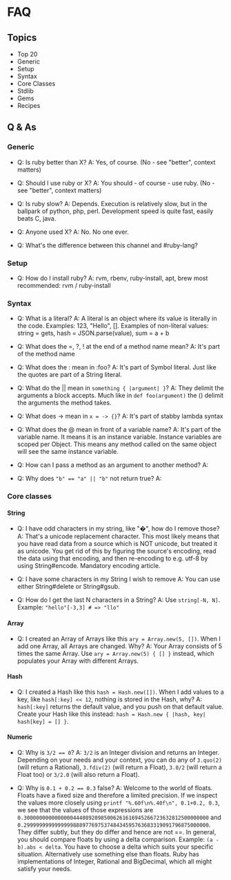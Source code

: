 FAQ
===


 Topics
-------

* Top 20
* Generic
* Setup
* Syntax
* Core Classes
* Stdlib
* Gems
* Recipes

Q & As
------

### Generic

* Q: Is ruby better than X?
  A: Yes, of course. (No - see "better", context matters)

* Q: Should I use ruby or X?
  A: You should - of course - use ruby. (No - see "better", context matters)

* Q: Is ruby slow?
  A: Depends. Execution is relatively slow, but in the ballpark of python, php, perl. Development
  speed is quite fast, easily beats C, java.

* Q: Anyone used X?
  A: No. No one ever.

* Q: What's the difference between this channel and #ruby-lang?

### Setup

* Q: How do I install ruby?
  A: rvm, rbenv, ruby-install, apt, brew
  most recommended: rvm / ruby-install

### Syntax

* Q: What is a literal?
  A: A literal is an object where its value is literally in the code. Examples:
  123, "Hello", []. Examples of non-literal values: string = gets, hash = JSON.parse(value),
  sum = a + b

* Q: What does the =, ?, ! at the end of a method name mean?
  A: It's part of the method name

* Q: What does the : mean in :foo?
  A: It's part of Symbol literal. Just like the quotes are part of a String literal.

* Q: What do the || mean in `something { |argument| }`?
  A: They delimit the arguments a block accepts. Much like in `def foo(argument)` the () delimit the
  arguments the method takes.

* Q: What does -> mean in `x = -> {}`?
  A: It's part of stabby lambda syntax

* Q: What does the @ mean in front of a variable name?
  A: It's part of the variable name. It means it is an instance variable. Instance variables are
  scoped per Object. This means any method called on the same object will see the same instance
  variable.

* Q: How can I pass a method as an argument to another method?
  A: 

* Q: Why does `"b" == "a" || "b"` not return true?
  A: 

### Core classes

#### String

* Q: I have odd characters in my string, like "�", how do I remove those?
  A: That's a unicode replacement character. This most likely means that you have read data from a
  source which is NOT unicode, but treated it as unicode. You get rid of this by figuring the
  source's encoding, read the data using that encoding, and then re-encoding to e.g. utf-8 by using
  String#encode. Mandatory encoding article.

* Q: I have some characters in my String I wish to remove
  A: You can use either String#delete or String#gsub.

* Q: How do I get the last N characters in a String?
  A: Use `string[-N, N]`. Example: `"hello"[-3,3] # => "llo"`


#### Array

* Q: I created an Array of Arrays like this `ary = Array.new(5, [])`. When I add one Array, all
  Arrays are changed. Why?
  A: Your Array consists of 5 times the same Array. Use `ary = Array.new(5) { [] }` instead, which
  populates your Array with different Arrays.

#### Hash

* Q: I created a Hash like this `hash = Hash.new([])`. When I add values to a key, like
  `hash[:key] << 12`, nothing is stored in the Hash, why?
  A: `hash[:key]` returns the default value, and you push on that default value. Create your Hash
  like this instead: `hash = Hash.new { |hash, key| hash[key] = [] }`.


#### Numeric

* Q: Why is `3/2 == 0`?
  A: `3/2` is an Integer division and returns an Integer. Depending on your needs and your context,
  you can do any of `3.quo(2)` (will return a Rational), `3.fdiv(2)` (will return a Float), `3.0/2`
  (will return a Float too) or `3/2.0` (will also return a Float).

* Q: Why is `0.1 + 0.2 == 0.3` false?
  A: Welcome to the world of floats. Floats have a fixed size and therefore a limited precision. If
  we inspect the values more closely using `printf "%.60f\n%.40f\n", 0.1+0.2, 0.3`, we see that the
  values of those expressions are `0.300000000000000044408920985006261616945266723632812500000000`
  and `0.299999999999999988897769753748434595763683319091796875000000`. They differ subtly, but they
  do differ and hence are not ==. In general, you should compare floats by using a delta comparison.
  Example: `(a - b).abs < delta`. You have to choose a delta which suits your specific situation.
  Alternatively use something else than floats. Ruby has implementations of Integer, Rational and
  BigDecimal, which all might satisfy your needs.

